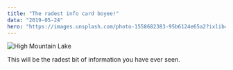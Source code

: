 ```yaml
---
title: "The radest info card boyee!"
data: "2019-05-24"
hero: "https://images.unsplash.com/photo-1558682383-95b6124e65a2?ixlib=rb-1.2.1&auto=format&fit=crop&w=634&q=80"
---
```

![High Mountain Lake](https://images.unsplash.com/photo-1558682383-95b6124e65a2?ixlib=rb-1.2.1&auto=format&fit=crop&w=634&q=80 "Mountain Lake")

This will be the radest bit of information you have ever seen.

